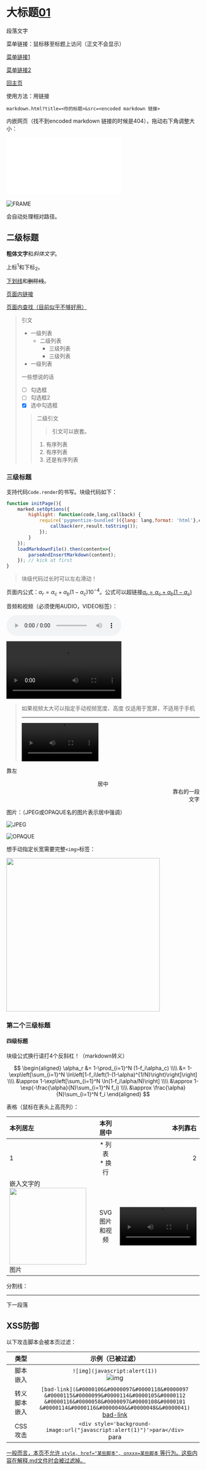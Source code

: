 # 大标题[01]()

段落文字

菜单链接：鼠标移至标题上访问（正文不会显示）

[菜单链接1](*https://developer.mozilla.org/en-US/docs/Web/CSS/backdrop-filter)

[菜单链接2](*https://marked.js.org/using_pro#renderer)

[回主页](*../index.html)

使用方法：用链接

```
markdown.html?title=<你的标题>&src=<encoded markdown 链接>
```

内嵌网页（找不到encoded markdown 链接的时候是404），拖动右下角调整大小：

![FRAME](../markdown.html)

![FRAME](//bing.com)

会自动处理相对路径。

## 二级标题

**粗体文字**和*斜体文字*。

上标<sup>1</sup>和下标<sub>2</sub>。

<u>下划线</u>和<del>删除线</del>。

[页面内链接](#第二个三级标题)

[页面内查找（目前似乎不够好用）](#:~:text=markdown)

> 引文
>
> * 一级列表
>   * 二级列表
>     * 三级列表
>     * 三级列表
> * 一级列表
>
> 一些想说的话
>
> * [ ] 勾选框
> * [ ] 勾选框2
> * [x] 选中勾选框
>
> > 二级引文
> >
> > > 引文可以嵌套。
> >
> > 1. 有序列表
> > 2. 有序列表
> > 3. 还是有序列表

### 三级标题

支持代码`Code.render`的书写。块级代码如下：

```javascript
function initPage(){
	marked.setOptions({
		highlight: function(code,lang,callback) {
			require('pygmentize-bundled')({lang: lang,format: 'html'},code,function(err,result) {
				callback(err,result.toString());
			});
		}
	});
	loadMarkdownFile().then(content=>{
		parseAndInsertMarkdown(content);
	}); // kick at first
}
```


> 块级代码过长时可以左右滑动！

页面内公式：$\alpha_r=\alpha_c+\alpha_b(1-\alpha_c) 10^{-4}$。公式可以超链接[$\alpha_r=\alpha_c+\alpha_b(1-\alpha_c)$](//en.wikipedia.org/wiki/URI_fragment)

音频和视频（必须使用AUDIO，VIDEO标签）：

![AUDIO](../resources/d.mp3)

![VIDEO](../resources/tower.mp4)

> 如果视频太大可以指定手动视频宽度、高度
> 仅适用于宽屏，不适用于手机
> 
> ---
>
> <video controls width="200"><source src="../resources/Tower.mp4"></video>

靠左

<center>居中</center>

<div align="right">靠右的一段<br>文字</div>

图片：（JPEG或OPAQUE名的图片表示居中强调）

![JPEG](https://upload.wikimedia.org/wikipedia/en/7/7b/Aspheric_navitar_elgeet.jpg)

![OPAQUE](https://upload.wikimedia.org/wikipedia/commons/8/8d/Euler_factorial_paper.png)

想手动指定长宽需要完整`<img>`标签：

<img src="https://upload.wikimedia.org/wikipedia/commons/6/63/Logistic_Map_Animation.gif" width="400" />

### 第二个三级标题

#### 四级标题

块级公式换行请打4个反斜杠！（markdown转义）

$$
\begin{aligned}
	\alpha_r &= 1-\prod_{i=1}^N (1-f_i\alpha_c) \\\\
	&= 1-\exp\left[\sum_{i=1}^N \ln\left[1-f_i\left(1-(1-\alpha)^{1/N}\right)\right]\right] \\\\
	&\approx 1-\exp\left[\sum_{i=1}^N \ln(1-f_i\alpha/N)\right] \\\\
	&\approx 1-\exp(-\frac{\alpha}{N}\sum_{i=1}^N f_i) \\\\
	&\approx \frac{\alpha}{N}\sum_{i=1}^N f_i
\end{aligned}
$$

表格（鼠标在表头上高亮列）：

| 本列居左 | 本列居中 | 本列靠右 |
| :--- | :---: | ---: |
| 1 | * 列表<br />* 换行 |  2 |
| 嵌入文字的<img src="https://upload.wikimedia.org/wikipedia/commons/7/70/Rainbow1.svg" width="200" />图片 | SVG图片和视频  | <video controls width="200"><source src="../resources/tower.mp4"></video> |

分割线：

---

下一段落

## XSS防御

以下攻击脚本会被本页过滤：

| 类型         | 示例（已被过滤）                                             |
| ----------: | :----------------------------------------------------------: |
| 脚本嵌入     | `![img](javascript:alert(1))`<br>![img](javascript:alert(1)) |
| 转义脚本嵌入 | `[bad-link](&#0000106&#0000097&#0000118&#0000097`<br/>`&#0000115&#0000099&#0000114&#0000105&#0000112`<br/>`&#0000116&#0000058&#0000097&#0000108&#0000101`<br/>`&#0000114&#0000116&#0000040&&#0000048&&#0000041)`<br/>[bad-link](&#0000106&#0000097&#0000118&#0000097&#0000115&#0000099&#0000114&#0000105&#0000112&#0000116&#0000058&#0000097&#0000108&#0000101&#0000114&#0000116&#0000040&&#0000048&&#0000041) |
| CSS攻击      | `<div style='background-image:url("javascript:alert(1)")'>para</div>`<br><div style='background-image:url("javascript:alert(1)")'>para</div> |

[一般而言，本页不允许 `style, href="某些脚本", onxxx=某些脚本` 等行为。这些内容在解释.md文件时会被过滤掉。]()
